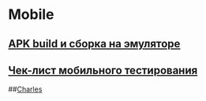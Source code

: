 # Mobile
## [APK build и сборка на эмуляторе](https://github.com/NastassiaMam/Mobile/blob/main/APK%20build%20%D0%B8%20%D1%81%D0%B1%D0%BE%D1%80%D0%BA%D0%B0%20%D0%BD%D0%B0%20%D1%8D%D0%BC%D1%83%D0%BB%D1%8F%D1%82%D0%BE%D1%80%D0%B5.mp4)
## [Чек-лист мобильного тестирования](https://github.com/NastassiaMam/Mobile/blob/main/%D0%9C%D0%BE%D0%B1%D0%B8%D0%BB%D1%8C%D0%BD%D0%BE%D0%B5%20%D1%82%D0%B5%D1%81%D1%82%D0%B8%D1%80%D0%BE%D0%B2%D0%B0%D0%BD%D0%B8%D0%B5.txt)
##[Charles]( https://github.com/NastassiaMam/Charles1)
